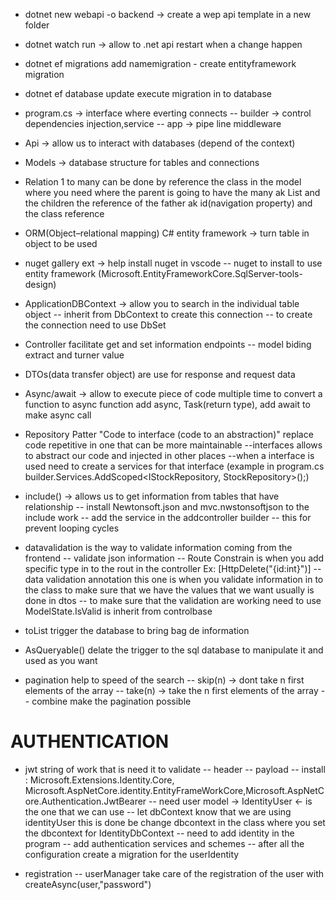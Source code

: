 - dotnet new webapi -o backend -> create a wep api template in a new folder
- dotnet watch run -> allow to .net api restart when a change happen
- dotnet ef migrations add namemigration - create entityframework migration
- dotnet ef database update execute migration in to database

- program.cs -> interface where everting connects
  -- builder -> control dependencies injection,service
  -- app -> pipe line middleware

- Api -> allow us to interact with databases (depend of the context)

- Models -> database structure for tables and connections
- Relation 1 to many can be done by reference the class in the model where you need where the parent is going to have the many ak List and the children the reference of the father ak id(navigation property) and the class reference

- ORM(Object–relational mapping) C# entity framework -> turn table in object to be used
- nuget gallery ext -> help install nuget in vscode
  -- nuget to install to use entity framework (Microsoft.EntityFrameworkCore.SqlServer-tools-design)

- ApplicationDBContext -> allow you to search in the individual table object
  -- inherit from DbContext to create this connection
  -- to create the connection need to use DbSet<Model>

- Controller facilitate get and set information endpoints
  -- model biding extract and turner value

- DTOs(data transfer object) are use for response and request data

- Async/await -> allow to execute piece of code multiple time to convert a function to async function
  add async, Task(return type), add await to make async call

- Repository Patter "Code to interface (code to an abstraction)" replace code repetitive in one that can be more maintainable
  --interfaces allows to abstract our code and injected in other places
  --when a interface is used need to create a services for that interface (example in program.cs
  builder.Services.AddScoped<IStockRepository, StockRepository>();)

- include() -> allows us to get information from tables that have relationship
  -- install Newtonsoft.json and mvc.nwstonsoftjson to the include work
  -- add the service in the addcontroller builder
  -- this for prevent looping cycles

- datavalidation is the way to validate information coming from the frontend
  -- validate json information
  -- Route Constrain is when you add specific type in to the rout in the controller Ex: [HttpDelete("{id:int}")]
  -- data validation annotation this one is when you validate information in to the class to make sure that we have the values that we want usually is done in dtos
  -- to make sure that the validation are working need to use ModelState.IsValid is inherit from controlbase

- toList trigger the database to bring bag de information
- AsQueryable() delate the trigger to the sql database to manipulate it and used as you want

- pagination help to speed of the search
  -- skip(n) -> dont take n first elements of the array
  -- take(n) -> take the n first elements of the array
  -- combine make the pagination possible

# AUTHENTICATION

- jwt string of work that is need it to validate
  -- header
  -- payload
  -- install : Microsoft.Extensions.Identity.Core, Microsoft.AspNetCore.identity.EntityFrameWorkCore,Microsoft.AspNetCore.Authentication.JwtBearer
  -- need user model -> IdentityUser <- is the one that we can use
  -- let dbContext know that we are using identityUser this is done be change dbcontext in the class where you set the dbcontext for IdentityDbContext<UserModel>
  -- need to add identity in the program
  -- add authentication services and schemes
  -- after all the configuration create a migration for the userIdentity

- registration
  -- userManager take care of the registration of the user with createAsync(user,"password")
